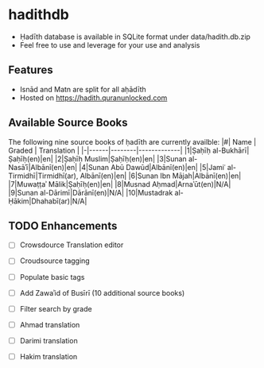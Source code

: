 # hadithdb

* Ḥadīth database is available in SQLite format under data/hadith.db.zip
* Feel free to use and leverage for your use and analysis

## Features
* Isnād and Matn are split for all aḥādīth
* Hosted on https://hadith.quranunlocked.com

## Available Source Books
The following nine source books of ḥadīth are currently availble:
|#| Name | Graded | Translation |
|-|------|--------|-------------|
|1|Ṣaḥīḥ al-Bukhārī|Ṣaḥīḥ(en)|en|
|2|Ṣaḥīḥ Muslim|Ṣaḥīḥ(en)|en|
|3|Sunan al-Nasāʾī|Albānī(en)|en|
|4|Sunan Abū Dawūd|Albānī(en)|en|
|5|Jamiʿ al-Tirmidhī|Tirmidhī(ar), Albānī(en)|en|
|6|Sunan Ibn Mājah|Albānī(en)|en|
|7|Muwaṭṭaʾ Mālik|Ṣaḥīḥ(en)|en|
|8|Musnad Aḥmad|Arnaʾūt(en)|N/A|
|9|Sunan al-Dārimī|Dārānī(en)|N/A|
|10|Mustadrak al-Ḥākim|Dhahabī(ar)|N/A|

## TODO Enhancements
- [ ]  Crowsdource Translation editor
- [ ]  Croudsource tagging
- [ ]  Populate basic tags
- [ ]  Add Zawaʾid of Busīrī (10 additional source books)
- [ ]  Filter search by grade
- [ ]  Ahmad translation
- [ ]  Darimi translation
- [ ]  Hakim translation


